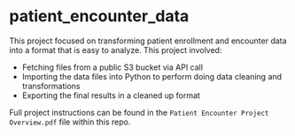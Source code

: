 # patient_encounter_data

This project focused on transforming patient enrollment and encounter data into a format that is easy to analyze. This project involved:
* Fetching files from a public S3 bucket via API call
* Importing the data files into Python to perform doing data cleaning and transformations
* Exporting the final results in a cleaned up format

Full project instructions can be found in the `Patient Encounter Project Overview.pdf` file within this repo.
